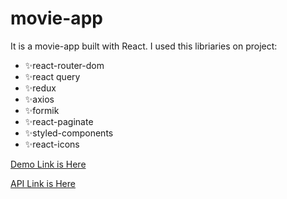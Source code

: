 # movie-app
It is a movie-app built with React. 
I used this libriaries on project:

  - ✨react-router-dom      
  - ✨react query
  - ✨redux
  - ✨axios
  - ✨formik
  - ✨react-paginate
  - ✨styled-components
  - ✨react-icons

[Demo Link is Here](https://relaxed-gates-0ae710.netlify.app/)

[API Link is Here](https://www.themoviedb.org/documentation/api)

